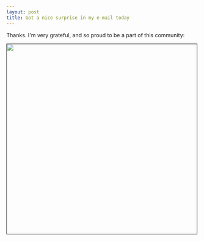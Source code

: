 ```yaml
---
layout: post
title: Got a nice surprise in my e-mail today
---
```


Thanks. I'm very grateful, and
so proud to be a part of this community:



<a href=""><img src="{{site.url}}/images/maintainer-certificate.png" align="middle" height="500"></a>

